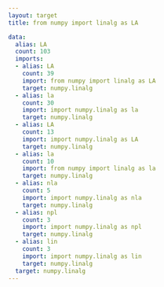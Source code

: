 ```yaml
---
layout: target
title: from numpy import linalg as LA

data:
  alias: LA
  count: 103
  imports:
  - alias: LA
    count: 39
    import: from numpy import linalg as LA
    target: numpy.linalg
  - alias: la
    count: 30
    import: import numpy.linalg as la
    target: numpy.linalg
  - alias: LA
    count: 13
    import: import numpy.linalg as LA
    target: numpy.linalg
  - alias: la
    count: 10
    import: from numpy import linalg as la
    target: numpy.linalg
  - alias: nla
    count: 5
    import: import numpy.linalg as nla
    target: numpy.linalg
  - alias: npl
    count: 3
    import: import numpy.linalg as npl
    target: numpy.linalg
  - alias: lin
    count: 3
    import: import numpy.linalg as lin
    target: numpy.linalg
  target: numpy.linalg
---
```

